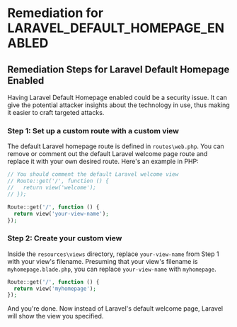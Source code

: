 # Remediation for LARAVEL_DEFAULT_HOMEPAGE_ENABLED

## Remediation Steps for Laravel Default Homepage Enabled
Having Laravel Default Homepage enabled could be a security issue. It can give the potential attacker insights about the technology in use, thus making it easier to craft targeted attacks.

### Step 1: Set up a custom route with a custom view
The default Laravel homepage route is defined in `routes\web.php`. You can remove or comment out the default Laravel welcome page route and replace it with your own desired route. Here's an example in PHP:

```php
// You should comment the default Laravel welcome view
// Route::get('/', function () {
//   return view('welcome');
// });

Route::get('/', function () {
  return view('your-view-name');
});
```

### Step 2: Create your custom view
Inside the `resources\views` directory, replace `your-view-name` from Step 1 with your view's filename. Presuming that your view's filename is `myhomepage.blade.php`, you can replace `your-view-name` with `myhomepage`.

```php
Route::get('/', function () {
  return view('myhomepage');
});
```

And you're done. Now instead of Laravel's default welcome page, Laravel will show the view you specified.